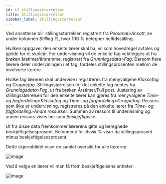 ```yaml
---
id: tf_stillingsstorrelser
title: Stillingsstørrelser
sidebar_label: Stillingsstørrelser
---
```

Ved ansettelse blir stillingsstørrelsen registrert fra _Personal>Ansatt_, se under kolonnen _Stilling %_, hvor 100 % betegner heltidsstilling. 

Hvilken oppgaver den enkelte lærer skal ha, vil som hovedregel avtales og gjelde for et skoleår. For undervisning vil de enkelte fag vektlegges ut fra brøken årstimer/årsramme, registrert fra _Grunnlagsdata>Fag_. Dersom flere lærere deler underviningen i et fag, fordeles stillingsprosenten mellom de involverte lærere.

Hvilke fag læreren skal undervise i registreres fra menyvalgene _Klassefag_ og  _Gruppefag_. Stillingsstørrelsen for det enkelte fag hentes fra _Grunnlagsdata>Fag_, ut fra brøken Årstimer/Full post. Justering av stillingsstørrelsen for den enkelte lærer kan gjøres fra menyvalgene _Time- og fagfordeling>Klassefag_ og  _Time- og fagfordeling>Gruppefag_. Ressurs som ikke er undervisning, registreres på den enkelte lærer fra _Time- og fagfordeling>Andre ressurser_. Summen av ressurs til undervisning og annen ressurs vises her som _Beskjeftigelse_. 

Ut fra disse data fremkommer lærerens gitte og beregnede beskjeftigelsesprosent. Kolonnene for _Avvik %_ viser da stillingsprosent minus beskjeftigelsesprosent.  

Dette skjermbildet viser en samlet oversikt for alle lærerne: 

![image](https://github.com/user-attachments/assets/c973e0ce-11b5-44cb-8cd4-96e0c9e8e579)


Ved å velge en lærer vil man få frem beskjeftigelsens enheter:

![image](https://github.com/user-attachments/assets/301bda52-199e-4fd1-9cae-34349f01acb0)

